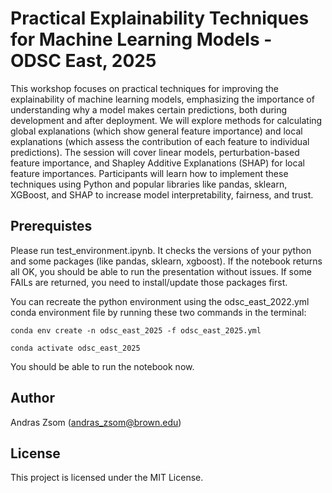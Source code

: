 
# Practical Explainability Techniques for Machine Learning Models - ODSC East, 2025
This workshop focuses on practical techniques for improving the explainability of machine learning models, emphasizing the importance of understanding why a model makes certain predictions, both during development and after deployment. We will explore methods for calculating global explanations (which show general feature importance) and local explanations (which assess the contribution of each feature to individual predictions). The session will cover linear models, perturbation-based feature importance, and Shapley Additive Explanations (SHAP) for local feature importances. Participants will learn how to implement these techniques using Python and popular libraries like pandas, sklearn, XGBoost, and SHAP to increase model interpretability, fairness, and trust.

## Prerequistes

Please run test_environment.ipynb. It checks the versions of your python and some packages (like pandas, sklearn, xgboost). If the notebook returns all OK, you should be able to run the presentation without issues. If some FAILs are returned, you need to install/update those packages first.

You can recreate the python environment using the odsc_east_2022.yml conda environment file by running these two commands in the terminal:

`conda env create -n odsc_east_2025 -f odsc_east_2025.yml`

`conda activate odsc_east_2025`

You should be able to run the notebook now.

## Author

Andras Zsom (andras_zsom@brown.edu)

## License

This project is licensed under the MIT License.

